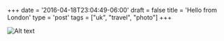 +++
date = '2016-04-18T23:04:49-06:00'
draft = false
title = 'Hello from London'
type = 'post'
tags = ["uk", "travel", "photo"]
+++


<img src="https://julianwest.me/Blog/posts/images/london.JPG" alt="Alt text">